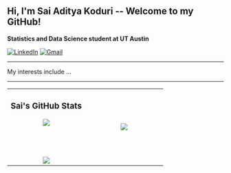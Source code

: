 ## Hi, I'm Sai Aditya Koduri -- Welcome to my GitHub!

**Statistics and Data Science student at UT Austin**

[![LinkedIn](https://img.shields.io/badge/LinkedIn-0077B5?style=for-the-badge&logo=linkedin&logoColor=white)](https://www.linkedin.com/in/saiadityakoduri/)
[![Gmail](https://img.shields.io/badge/Gmail-D14836?style=for-the-badge&logo=gmail&logoColor=white)](mailto:saiaditya.koduri@utexas.edu)

---

My interests include ...

---

<div align="center">




<div align="center">

<table>
<tr>
<td align="center" width="50%">

### Sai's GitHub Stats
<img src="https://github-readme-stats.vercel.app/api?username=saikoduri7&show_icons=true&theme=tokyonight&count_private=true&custom_title=Sai%20Aditya%27s%20GitHub%20Stats" />


<br/><br/>

<img src="https://github-readme-streak-stats.herokuapp.com/?user=saikoduri7&theme=tokyonight" />

</td>

<td align="center" width="50%">

<img src="https://github-readme-stats.vercel.app/api/top-langs/?username=saikoduri7&layout=compact&theme=tokyonight" />

</td>
</tr>
</table>

</div>

</div>

